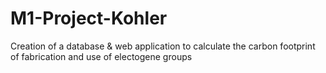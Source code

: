 # M1-Project-Kohler
Creation of a database &amp; web application to calculate the carbon footprint of fabrication and use of electogene groups
